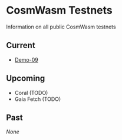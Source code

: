 # CosmWasm Testnets

Information on all public CosmWasm testnets

## Current

* [Demo-09](./demo-09/README.md)

## Upcoming

* Coral (TODO)
* Gaia Fetch (TODO)

## Past

*None*
